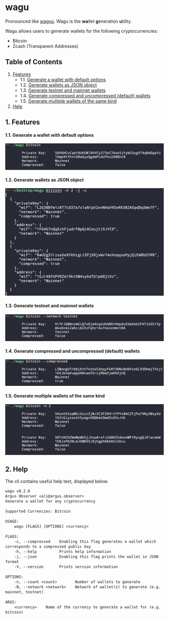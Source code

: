 # wagu

Pronounced like [wagyu](https://en.wikipedia.org/wiki/Wagyu). Wagu is the **wa**llet **g**eneration **u**tility.

Wagu allows users to generate wallets for the following cryptocurrencies:

- Bitcoin
- Zcash (Transparent Addresses)

## Table of Contents

<!-- vscode-markdown-toc -->
1. [Features](#Features)
    * 1.1. [Generate a wallet with default options](#Generateawalletwithdefaultoptions)
    * 1.2. [Generate wallets as JSON object](#GeneratewalletsasJSONobject)
    * 1.3. [Generate testnet and mainnet wallets](#Generatetestnetandmainnetwallets)
    * 1.4. [Generate compressed and uncompressed (default) wallets](#Generatecompressedanduncompresseddefaultwallets)
    * 1.5. [Generate multiple wallets of the same kind](#Generatemultiplewalletsofthesamekind)
2. [Help](#Help)

<!-- vscode-markdown-toc-config
	numbering=true
	autoSave=true
	/vscode-markdown-toc-config -->
<!-- /vscode-markdown-toc -->

##  1. <a name='Features'></a>Features

####  1.1. <a name='Generateawalletwithdefaultoptions'></a>Generate a wallet with default options

![alt text](examples/simple.png "simple")

####  1.2. <a name='GeneratewalletsasJSONobject'></a>Generate wallets as JSON object

![alt text](examples/json.png "network")

####  1.3. <a name='Generatetestnetandmainnetwallets'></a>Generate testnet and mainnet wallets

![alt text](examples/network.png "network")

####  1.4. <a name='Generatecompressedanduncompresseddefaultwallets'></a>Generate compressed and uncompressed (default) wallets 

![alt text](examples/compressed.png "compressed")

####  1.5. <a name='Generatemultiplewalletsofthesamekind'></a>Generate multiple wallets of the same kind

![alt text](examples/multiple.png "multiple")


##  2. <a name='Help'></a>Help

The cli contains useful help text, displayed below.

```
wagu v0.2.0
Argus Observer <ali@argus.observer>
Generate a wallet for any cryptocurrency

Supported Currencies: Bitcoin

USAGE:
    wagu [FLAGS] [OPTIONS] <currency>

FLAGS:
    -c, --compressed    Enabling this flag generates a wallet which corresponds to a compressed public key
    -h, --help          Prints help information
    -j, --json          Enabling this flag prints the wallet in JSON format
    -V, --version       Prints version information

OPTIONS:
    -n, --count <count>        Number of wallets to generate
    -N, --network <network>    Network of wallet(s) to generate (e.g. mainnet, testnet)

ARGS:
    <currency>    Name of the currency to generate a wallet for (e.g. bitcoin)
```